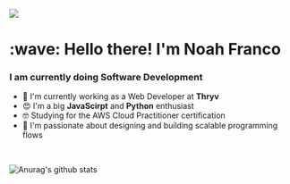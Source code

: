 <img src="https://coursework.vschool.io/content/images/size/w2000/2016/03/javascript-logo-banner.jpg"> </img>

<h1 align="left" id="macropower-title">:wave: Hello there! I'm Noah Franco</h1>
<h3 align="left">I am currently doing Software Development</h3>

<p align="left">

- 🏢  I'm currently working as a Web Developer at **Thryv**
- 😍  I'm a big **JavaScirpt** and **Python** enthusiast
- 🤓  Studying for the AWS Cloud Practitioner certification
- 🧭  I'm passionate about designing and building scalable programming flows  
<br>
  
![Anurag's github stats](https://github-readme-stats.vercel.app/api?username=noahfranco)
